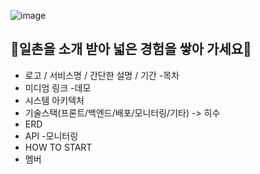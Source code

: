 ![image](https://github.com/user-attachments/assets/9c005124-49eb-422a-bcdb-da3de9a7dc9c)
## 🔦일촌을 소개 받아 넓은 경험을 쌓아 가세요🔦
- 로고 / 서비스명 / 간단한 설명 / 기간
-목차
- 미디엄 링크
-데모
- 시스템 아키텍처
- 기술스택(프론트/백엔드/배포/모니터링/기타) -> 히수 
- ERD
- API
-모니터링
- HOW TO START
- 멤버
